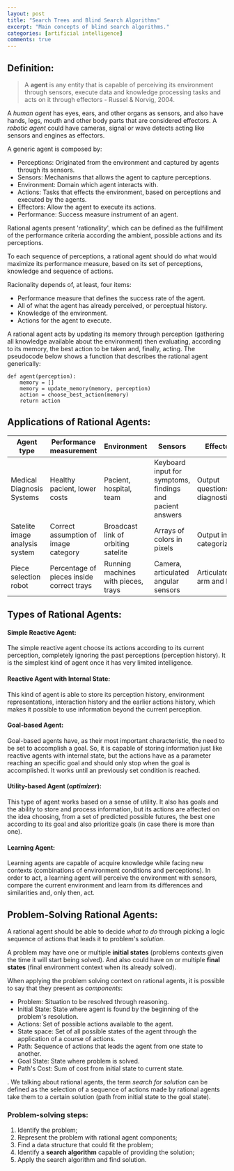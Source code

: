 ```yaml
---
layout: post
title: "Search Trees and Blind Search Algorithms"
excerpt: "Main concepts of blind search algorithms."
categories: [artificial intelligence]
comments: true
---
```


## Definition:

>A **agent** is any entity that is capable of perceiving its environment through sensors, execute data and knowledge processing tasks and acts on it through effectors - Russel & Norvig, 2004.

A _human agent_ has eyes, ears, and other organs as sensors, and also have hands, legs, mouth and other body parts that are considered effectors. A _robotic agent_ could have cameras, signal or wave detects acting like sensors and engines as effectors.

A generic agent is composed by:
- Perceptions: Originated from the environment and captured by agents through its sensors.
- Sensors: Mechanisms that allows the agent to capture perceptions.
- Environment: Domain which agent interacts with.
- Actions: Tasks that effects the environment, based on perceptions and executed by the agents.
- Effectors: Allow the agent to execute its actions.
- Performance: Success measure instrument of an agent.

Rational agents present 'rationality', which can be defined as the fulfillment of the performance criteria according the ambient, possible actions and its perceptions.

To each sequence of perceptions, a rational agent should do what would maximize its performance measure, based on its set of perceptions, knowledge and sequence of actions.

Racionality depends of, at least, four items:
- Performance measure that defines the success rate of the agent.
- All of what the agent has already perceived, or perceptual history.
- Knowledge of the environment.
- Actions for the agent to execute.

A rational agent acts by updating its memory through perception (gathering all knowledge available about the environment) then evaluating, according to its memory, the best action to be taken and, finally, acting. The pseudocode below shows a function that describes the rational agent generically:

```
def agent(perception):
    memory = []
    memory = update_memory(memory, perception)
    action = choose_best_action(memory)
    return action
```


## Applications of Rational Agents:

|Agent type|Performance measurement|Environment|Sensors|Effectors|
|-----|-----|-----|-----|-----|
|Medical Diagnosis Systems|Healthy pacient, lower costs|Pacient, hospital, team|Keyboard input for symptoms, findings and pacient answers|Output questions, diagnostics|
|Satelite image analysis system|Correct assumption of image category|Broadcast link of orbiting satelite|Arrays of colors in pixels|Output image categorization|
|Piece selection robot|Percentage of pieces inside correct trays|Running machines with pieces, trays|Camera, articulated angular sensors|Articulated arm and hand|


## Types of Rational Agents:

#### Simple Reactive Agent:

The simple reactive agent choose its actions according to its current perception, completely ignoring the past perceptions (perception history). It is the simplest kind of agent once it has very limited intelligence.

#### Reactive Agent with Internal State:

This kind of agent is able to store its perception history, environment representations, interaction history and the earlier actions history, which makes it possible to use information beyond the current perception.

#### Goal-based Agent:

Goal-based agents have, as their most important characteristic, the need to be set to accomplish a goal. So, it is capable of storing information just like reactive agents with internal state, but the actions have as a parameter reaching an specific goal and should only stop when the goal is accomplished. It works until an previously set condition is reached.

#### Utility-based Agent (_optimizer_):

This type of agent works based on a sense of utility. It also has goals and the ability to store and process information, but its actions are affected on the idea choosing, from a set of predicted possible futures, the best one according to its goal and also prioritize goals (in case there is more than one).

#### Learning Agent:

Learning agents are capable of acquire knowledge while facing new contexts (combinations of environment conditions and perceptions). In order to act, a learning agent will perceive the environment with sensors, compare the current environment and learn from its differences and similarities and, only then, act.

## Problem-Solving Rational Agents:

A rational agent should be able to decide _what to do_ through picking a logic sequence of actions that leads it to problem's _solution_.

A problem may have one or multiple __initial states__ (problems contexts given the time it will start being solved). And also could have on or multiple __final states__ (final environment context when its already solved).

When applying the problem solving context on rational agents, it is possible to say that they present as _components_:

- Problem: Situation to be resolved through reasoning.
- Initial State: State where agent is found by the beginning of the problem's resolution.
- Actions: Set of possible actions available to the agent.
- State space: Set of all possible states of the agent through the application of a course of actions.
- Path: Sequence of actions that leads the agent from one state to another.
- Goal State: State where problem is solved.
- Path's Cost: Sum of cost from initial state to current state.

. We talking about rational agents, the term _search for solution_ can be defined as the selection of a sequence of actions made by rational agents take them to a certain solution (path from initial state to the goal state).

### Problem-solving steps:

1. Identify the problem;
2. Represent the problem with rational agent components;
3. Find a data structure that could fit the problem;
4. Identify a __search algorithm__ capable of providing the solution;
5. Apply the search algorithm and find solution.
